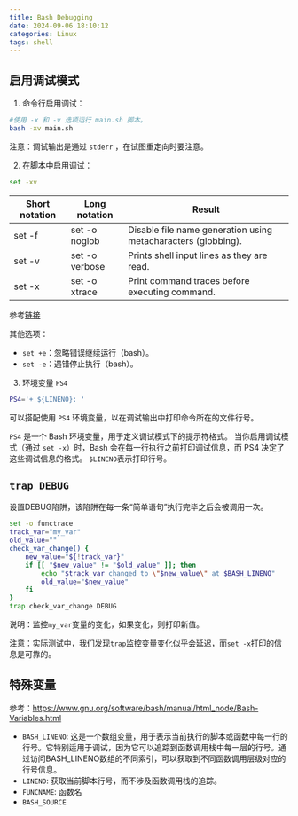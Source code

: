 ```yaml
---
title: Bash Debugging
date: 2024-09-06 18:10:12
categories: Linux
tags: shell
---
```


## 启用调试模式

1. 命令行启用调试：

```bash
#使用 -x 和 -v 选项运行 main.sh 脚本。
bash -xv main.sh
```

注意：调试输出是通过 `stderr` ，在试图重定向时要注意。

2. 在脚本中启用调试：

```bash
set -xv
```

| Short notation | Long notation  | Result                                                         |
|----------------|----------------|----------------------------------------------------------------|
| set -f         | set -o noglob  | Disable file name generation using metacharacters (globbing).  |
| set -v         | set -o verbose | Prints shell input lines as they are read.                     |
| set -x         | set -o xtrace  | Print command traces before executing command.                 |

参考[链接](https://tldp.org/LDP/Bash-Beginners-Guide/html/sect_02_03.html)

其他选项：

- `set +e`：忽略错误继续运行（bash）。
- `set -e`：遇错停止执行（bash）。

3. 环境变量 `PS4`

```bash
PS4='+ ${LINENO}: '
```

可以搭配使用 `PS4` 环境变量，以在调试输出中打印命令所在的文件行号。

`PS4` 是一个 Bash 环境变量，用于定义调试模式下的提示符格式。
当你启用调试模式（通过 `set -x`）时，Bash 会在每一行执行之前打印调试信息，而 PS4 决定了这些调试信息的格式。
`$LINENO`表示打印行号。


## `trap DEBUG`

设置DEBUG陷阱，该陷阱在每一条“简单语句”执行完毕之后会被调用一次。

```bash
set -o functrace
track_var="my_var"
old_value=""
check_var_change() {
    new_value="${!track_var}"
    if [[ "$new_value" != "$old_value" ]]; then
        echo "$track_var changed to \"$new_value\" at $BASH_LINENO"
        old_value="$new_value"
    fi
}
trap check_var_change DEBUG
```

说明：监控`my_var`变量的变化，如果变化，则打印新值。

注意：实际测试中，我们发现`trap`监控变量变化似乎会延迟，而`set -x`打印的信息是可靠的。

## 特殊变量

参考：https://www.gnu.org/software/bash/manual/html_node/Bash-Variables.html

- `BASH_LINENO`: 这是一个数组变量，‌用于表示当前执行的脚本或函数中每一行的行号。‌它特别适用于调试，‌因为它可以追踪到函数调用栈中每一层的行号。‌通过访问BASH_LINENO数组的不同索引，‌可以获取到不同函数调用层级对应的行号信息‌。
- `LINENO`: 获取当前脚本行号‌，‌而不涉及函数调用栈的追踪‌。
- `FUNCNAME`: 函数名
- `BASH_SOURCE`